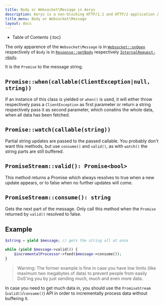 ```yaml
---
title: Body or Websocket\Message in Aerys
description: Aerys is a non-blocking HTTP/1.1 and HTTP/2 application / websocket / static file server.
title_menu: Body or Websocket\Message
layout: docs
---
```


* Table of Contents
{:toc}

The only apparence of the `Websocket\Message` is in [`Websocket::onOpen`](websocket.html#onOpen) respectively of `Body` is in [`Response::getBody`](response.html#getBody) respectively [`InternalRequest->body`](middleware.html#internalrequest-body).

It is the `Promise` to the message string.

## `Promise::when(callable(ClientException|null, string))`

If an instance of this class is yielded or `when()` is used, it will either throw respectively pass a `ClientException` as first parameter or return a string respectively pass it as second parameter, which conatins the whole data, when all data has been fetched.

## `Promise::watch(callable(string))`

Partial string updates are passed to the passed callable. You probably don't want this methods, but use `consume()` and `valid()`, as with `watch()` the string parts are still buffered.

## `PromiseStream::valid(): Promise<bool>`

This method returns a Promise which always resolves to true when a new update appears, or to false when no further updates will come.

## `PromiseStream::consume(): string`

Gets the next part of the message. Only call this method when the `Promise` returned by `valid()` resolved to false.

## Example

```php
$string = yield $message; // gets the string all at once
```

```php
while (yield $message->valid()) {
	$incrementalProcessor->feed($message->consume());
}
```

> Warning: The former example is fine in case you have low limits (like maximum two megabytes of data) to prevent people from easily DoS'ing you by just sending much, much and even more data.

In case you need to get much data in, you should use the `PromiseStream` (`valid()`/`consume()`) API in order to incrementally process data without buffering it.
